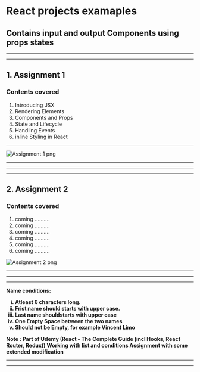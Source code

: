 <h1> React projects examaples </h1>


<h2>Contains input and output Components using props states</h2>

<hr></hr><hr></hr><h2> <strong>1. Assignment 1</strong> </h2>
<h3>Contents covered</h3>

1. Introducing JSX
3. Rendering Elements
4. Components and Props
5. State and Lifecycle
6. Handling Events
7. inline Styling in React

<hr> </hr>
<img src="https://2euu1q.by.files.1drv.com/y4mor8N86YeVq5IpBXzK2O2hn_zohnON0vwasNcjLZs0RN36IqR_K7yQI-BvlytKjLwZaFDdhUi-DD1sDixYbf50Z3blYKRNJ6CXkpgipQe2G9cRCmTsQnJD1q1qYF6emqH4xJ1sU_PkbZhn86gZ7f5RIb7QXX5U6_jdD-SwMscj9dg_tYS6VkaUGvq1vG59E6RuCkGjk3t-X3DiIznm4zMpQ?width=1049&height=779&cropmode=none" alt="Assignment 1 png" >
         <hr> </hr>

<hr></hr><hr></hr><h2> <strong>2. Assignment 2</strong> </h2>
<h3>Contents covered</h3>

1. coming ..........
3. coming ..........
4. coming ..........
5. coming ..........
6. coming ..........
7. coming ..........

<img src="https://3ostyq.by.files.1drv.com/y4m71JRFaCAIkcYQuq3iRZfBu-aGnWgnEUVLbuUzMLFm5c-IoQ6kfPlkFJL_UrrzKmKZeels-1VNSXdfC3Ak2xJRb692JGsuVcnDNxWhOw0qlTdwwyoWVLqQ4bSm2OU14pWA192cCi3uNoZK4zA2_s_xlvBdifj86gN8m73DMcLQ5XvCXUHodRzqdmY4npU61kB5lJtBV4YQYxWf2CHTmEwhg?width=1006&height=593&cropmode=none" alt="Assignment 2 png" >
         <hr> </hr>

<hr> </hr><hr></hr>
<strong>  
Name conditions:
<strong>

  <ol type="i">
    <li>Atleast 6 characters long.</li>
    <li>Frist name should starts with upper case.</li>
    <li>Last name shouldstarts with upper case</li>
    <li>One Empty Space between the two names</li>
    <li>Should not be Empty, for example Vincent Limo</li>
  </ol>

Note : Part of Udemy (React - The Complete Guide (incl Hooks, React Router, Redux)) Working with list and conditions Assignment with some extended modification


<hr> </hr><hr></hr>
